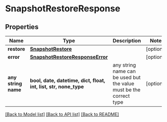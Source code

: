# SnapshotRestoreResponse


## Properties
Name | Type | Description | Notes
------------ | ------------- | ------------- | -------------
**restore** | [**SnapshotRestore**](SnapshotRestore.md) |  | [optional] 
**error** | [**SnapshotRestoreResponseError**](SnapshotRestoreResponseError.md) |  | [optional] 
**any string name** | **bool, date, datetime, dict, float, int, list, str, none_type** | any string name can be used but the value must be the correct type | [optional]

[[Back to Model list]](../README.md#documentation-for-models) [[Back to API list]](../README.md#documentation-for-api-endpoints) [[Back to README]](../README.md)



